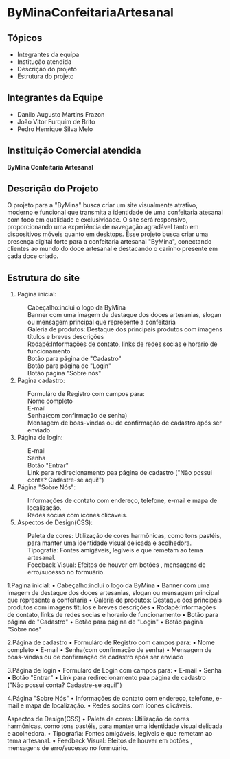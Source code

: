 # ByMinaConfeitariaArtesanal


<h2>Tópicos</h2>
<ul>
  <li>Integrantes da equipa</li>
  <li>Institução atendida</li>
  <li>Descrição do projeto</li>
  <li>Estrutura do projeto</li>
</ul>

<h2>Integrantes da Equipe </h2>
<ul>
  <li>Danilo Augusto Martins Frazon</li>
  <li>João Vitor Furquim de Brito</li>
  <li>Pedro Henrique Silva Melo</li>
</ul>

<h2>Instituição Comercial atendida</h2>
<Strong>ByMina Confeitaria Artesanal</Strong>

<h2 id=>Descrição do Projeto</h2>
<p >O projeto para a "ByMina" busca criar um site visualmente atrativo, moderno e funcional que transmita a identidade de uma
confeitaria atesanal  com foco em qualidade e exclusividade. O site será responsivo, proporcionando uma experiência de
navegação agradável tanto em dispositivos  móveis quanto em desktops. Esse projeto busca criar uma presença digital forte
para a confeitaria artesanal "ByMina", conectando clientes ao mundo do doce artesanal e destacando o carinho presente em cada doce 
criado. </p>

<h2>Estrutura do site</h2>
<ol>
  <li>Pagina inicial:</li>
  <ul>
    <il>Cabeçalho:inclui o logo da ByMina <br> </il>
    <il>Banner com uma imagem de destaque dos doces artesanias, slogan ou mensagem principal que represente a confeitaria <br> </il>
    <il>Galeria de produtos: Destaque dos principais produtos com imagens títulos e breves descrições<br></il>
    <il>Rodapé:Informações de contato, links de redes socias e horario de funcionamento<br></il>
    <il>Botão para página de "Cadastro"<br></il>
    <il>Botão para página de "Login"<br></il>
    <il>Botão página "Sobre nós"<br></il>
  </ul>
  <li>Pagina cadastro:</li>
  <ul>
    <il>Formuláro de Registro com campos para:<br></il>
    <il>Nome completo<br></il>
    <il>E-mail<br></il>
    <il>Senha(com confirmação de senha)<br></il>
    <il>Mensagem de boas-vindas ou de confirmação de cadastro após ser enviado<br></il>
   
  </ul>
  <li>Página de login:</li>
  <ul>
    <il>E-mail<br></il>
    <il>Senha<br></il>
    <il>Botão "Entrar"<br></il>
    <il>Link para redirecionamento paa página de cadastro ("Não possui conta? Cadastre-se aqui!")<br></il>
   
  </ul>
   <li>Página "Sobre Nós":</li>
  <ul>
    <il>Informações de contato com endereço, telefone, e-mail e mapa de localização.<br></il>
    <il>Redes socias com ícones clicáveis.<br></il>

  </ul>
  <li>Aspectos de Design(CSS):</li>
  <ul>
    <il>Paleta de cores: Utilização de cores harmônicas, como tons pastéis, para manter uma identidade visual delicada e acolhedora.<br></il>
    <il>Tipografia: Fontes amigáveis, legíveis e que remetam ao tema artesanal.<br></il>
    <il>Feedback Visual: Efeitos de houver em botões , mensagens de erro/sucesso no formuário.<br></il>
   
  </ul>
</ol>
1.Pagina inicial:
    • Cabeçalho:inclui o logo da ByMina 
    • Banner com uma imagem de destaque dos doces artesanias, slogan ou mensagem principal que represente a confeitaria
    • Galeria de produtos: Destaque dos principais produtos com imagens títulos e breves descrições
    • Rodapé:Informações de contato, links de redes socias e horario de funcionamento 
    • Botão para página de "Cadastro"
    • Botão para página de "Login"
    • Botão página "Sobre nós"

2.Página de cadastro
    • Formuláro de Registro com campos para:
    • Nome completo
    • E-mail
    • Senha(com confirmação de senha)
    • Mensagem de boas-vindas ou de confirmação de cadastro após ser enviado

3.Página de login
    • Formuláro de Login com campos para:
    • E-mail
    • Senha
    • Botão "Entrar"
    • Link para redirecionamento paa página de cadastro ("Não possui conta? Cadastre-se aqui!")

4.Página "Sobre Nós"
    • Informações de contato com endereço, telefone, e-mail e mapa de localização.
    • Redes socias com ícones clicáveis.

Aspectos de Design(CSS)
    • Paleta de cores: Utilização de cores harmônicas, como tons pastéis, para manter uma identidade visual delicada e acolhedora.
    • Tipografia: Fontes amigáveis, legíveis e que remetam ao tema artesanal.
    • Feedback Visual: Efeitos de houver em botões , mensagens de erro/sucesso no formuário.
      




